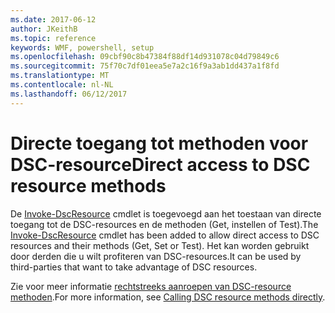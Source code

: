 ```yaml
---
ms.date: 2017-06-12
author: JKeithB
ms.topic: reference
keywords: WMF, powershell, setup
ms.openlocfilehash: 09cbf90c8b47384f88df14d931078c04d79849c6
ms.sourcegitcommit: 75f70c7df01eea5e7a2c16f9a3ab1dd437a1f8fd
ms.translationtype: MT
ms.contentlocale: nl-NL
ms.lasthandoff: 06/12/2017
---
```

# <a name="direct-access-to-dsc-resource-methods"></a><span data-ttu-id="00c62-102">Directe toegang tot methoden voor DSC-resource</span><span class="sxs-lookup"><span data-stu-id="00c62-102">Direct access to DSC resource methods</span></span>


<span data-ttu-id="00c62-103">De [Invoke-DscResource](https://technet.microsoft.com/en-us/library/mt517869.aspx) cmdlet is toegevoegd aan het toestaan van directe toegang tot de DSC-resources en de methoden (Get, instellen of Test).</span><span class="sxs-lookup"><span data-stu-id="00c62-103">The [Invoke-DscResource](https://technet.microsoft.com/en-us/library/mt517869.aspx) cmdlet has been added to allow direct access to DSC resources and their methods (Get, Set or Test).</span></span> <span data-ttu-id="00c62-104">Het kan worden gebruikt door derden die u wilt profiteren van DSC-resources.</span><span class="sxs-lookup"><span data-stu-id="00c62-104">It can be used by third-parties that want to take advantage of DSC resources.</span></span>

<span data-ttu-id="00c62-105">Zie voor meer informatie [rechtstreeks aanroepen van DSC-resource methoden](https://msdn.microsoft.com/powershell/dsc/directcallresource).</span><span class="sxs-lookup"><span data-stu-id="00c62-105">For more information, see [Calling DSC resource methods directly](https://msdn.microsoft.com/powershell/dsc/directcallresource).</span></span>

